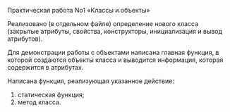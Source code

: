 Практическая работа No1 «Классы и объекты»

Реализовано (в отдельном файле) определение нового класса (закрытые
атрибуты, свойства, конструкторы, инициализация и вывод атрибутов).

Для демонстрации работы с объектами написана главная функция, в которой
создаются объекты класса и выводится информация, которая содержится в атрибутах.

Написана функция, реализующая указанное действие:
1) статическая функция;
2) метод класса.
